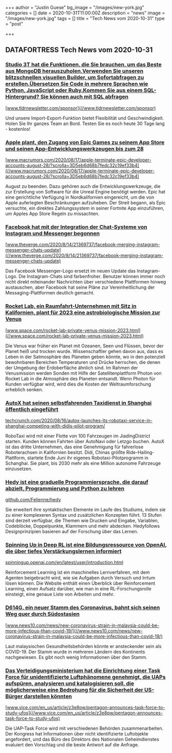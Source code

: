 +++
author = "Justin Guese"
bg_image = "/images/new-york.jpg"
categories = []
date = 2020-10-31T11:00:00Z
description = "news"
image = "/images/new-york.jpg"
tags = []
title = "Tech News vom 2020-10-31"
type = "post"

+++

        
## DATAFORTRESS Tech News vom 2020-10-31



### [Studio 3T hat die Funktionen, die Sie brauchen, um das Beste aus MongoDB herauszuholen.Verwenden Sie unseren blitzschnellen visuellen Builder, um Sofortabfragen zu erstellen.Übersetzen Sie Code in mehrere Sprachen wie Python, JavaScript oder Ruby.Kommen Sie aus einem SQL-Hintergrund? Sie können auch mit SQL abfragen](//www.tldrnewsletter.com/sponsor)


[www.tldrnewsletter.com/sponsor](//www.tldrnewsletter.com/sponsor)


Und unsere Import-Export-Funktion bietet Flexibilität und Geschwindigkeit. Holen Sie Ihr ganzes Team an Bord. Testen Sie es noch heute 30 Tage lang - kostenlos!


### [Apple plant, den Zugang von Epic Games zu seinem App Store und seinen App-Entwicklungswerkzeugen bis zum 28](//www.macrumors.com/2020/08/17/apple-terminate-epic-developer-accounts-august-28/?scrolla=3D5eb6d68b7fedc32c19ef33b4)


[www.macrumors.com/2020/08/17/apple-terminate-epic-developer-accounts-august-28/?scrolla=3D5eb6d68b7fedc32c19ef33b4](//www.macrumors.com/2020/08/17/apple-terminate-epic-developer-accounts-august-28/?scrolla=3D5eb6d68b7fedc32c19ef33b4)


August zu beenden. Dazu gehören auch die Entwicklungswerkzeuge, die zur Erstellung von Software für die Unreal Engine benötigt werden. Epic hat eine gerichtliche Verfügung in Nordkalifornien eingereicht, um die von Apple auferlegten Beschränkungen aufzuheben. Der Streit begann, als Epic versuchte, ein direktes Zahlungssystem in seiner Fortnite App einzuführen, um Apples App Store Regeln zu missachten.


### [Facebook hat mit der Integration der Chat-Systeme von Instagram und Messenger begonnen](//www.theverge.com/2020/8/14/21369737/facebook-merging-instagram-messenger-chats-update)


[www.theverge.com/2020/8/14/21369737/facebook-merging-instagram-messenger-chats-update](//www.theverge.com/2020/8/14/21369737/facebook-merging-instagram-messenger-chats-update)


Das Facebook Messenger-Logo ersetzt im neuen Update das Instagram-Logo. Die Instagram-Chats sind farbenfroher. Benutzer können immer noch nicht direkt miteinander Nachrichten über verschiedene Plattformen hinweg austauschen, aber Facebook hat seine Pläne zur Vereinheitlichung der Messaging-Plattformen deutlich gemacht.


### [Rocket Lab, ein Raumfahrt-Unternehmen mit Sitz in Kalifornien, plant für 2023 eine astrobiologische Mission zur Venus](//www.space.com/rocket-lab-private-venus-mission-2023.html)


[www.space.com/rocket-lab-private-venus-mission-2023.html](//www.space.com/rocket-lab-private-venus-mission-2023.html)


Die Venus war früher ein Planet mit Ozeanen, Seen und Flüssen, bevor der Planet heiß und trocken wurde. Wissenschaftler gehen davon aus, dass es Leben in der Satmosphäre des Planeten geben könnte, wo in den potenziell bewohnbaren Bereichen Temperaturen und Drücke herrschen, die denen der Umgebung der Erdoberfläche ähnlich sind. Im Rahmen der Venusmission werden Sonden mit Hilfe der Satellitenplattform Photon von Rocket Lab in die Atmosphäre des Planeten entsandt. Wenn Photon für Kunden verfügbar wird, wird dies die Kosten der Weltraumforschung erheblich senken.


### [AutoX hat seinen selbstfahrenden Taxidienst in Shanghai öffentlich eingeführt](//techcrunch.com/2020/08/16/autox-launches-its-robotaxi-service-in-shanghai-competing-with-didis-pilot-program/)


[techcrunch.com/2020/08/16/autox-launches-its-robotaxi-service-in-shanghai-competing-with-didis-pilot-program/](//techcrunch.com/2020/08/16/autox-launches-its-robotaxi-service-in-shanghai-competing-with-didis-pilot-program/)


RoboTaxi wird mit einer Flotte von 100 Fahrzeugen im JiadingDistrict starten. Kunden können Fahrten über AutoNavi oder Letzgo buchen. AutoX ist das dritte Unternehmen, das eine Genehmigung für fahrerlose Roboterachsen in Kalifornien besitzt. Didi, Chinas größte Ride-Hailing-Plattform, startete Ende Juni ihr eigenes Robotaxi-Pilotprogramm in Schanghai. Sie plant, bis 2030 mehr als eine Million autonome Fahrzeuge einzusetzen.


### [Hedy ist eine graduelle Programmiersprache, die darauf abzielt, Programmierung und Python zu lehren](//github.com/Felienne/hedy)


[github.com/Felienne/hedy](//github.com/Felienne/hedy)


Sie erweitert ihre syntaktischen Elemente im Laufe des Studiums, indem sie zu einer komplexeren Syntax und zusätzlichen Konzepten führt. 13 Stufen sind derzeit verfügbar, die Themen wie Drucken und Eingabe, Variablen, Codeblöcke, Doppelpunkte, Klammern und mehr abdecken. Hedyfollows Designprinzipien basieren auf der Forschung über das Lernen.


### [Spinning Up in Deep RL ist eine Bildungsressource von OpenAI, die über tiefes Verstärkungslernen informiert](//spinningup.openai.com/en/latest/user/introduction.html)


[spinningup.openai.com/en/latest/user/introduction.html](//spinningup.openai.com/en/latest/user/introduction.html)


Reinforcement Learning ist ein maschinelles Lernverfahren, mit dem Agenten beigebracht wird, wie sie Aufgaben durch Versuch und Irrtum lösen können. Die Website enthält einen Überblick über Reinforcement Learning, einen Aufsatz darüber, wie man in eine RL-Forschungsrolle einsteigt, eine genaue Liste von Arbeiten und mehr.


### [D614G, ein neuer Stamm des Coronavirus, bahnt sich seinen Weg quer durch Südostasien](//www.news10.com/news/new-coronavirus-strain-in-malaysia-could-be-more-infectious-than-covid-19/)


[www.news10.com/news/new-coronavirus-strain-in-malaysia-could-be-more-infectious-than-covid-19/](//www.news10.com/news/new-coronavirus-strain-in-malaysia-could-be-more-infectious-than-covid-19/)


Laut malaysischen Gesundheitsbehörden könnte er ansteckender sein als COVID-19. Der Stamm wurde in mehreren Ländern des Kontinents nachgewiesen. Es gibt noch wenig Informationen über den Stamm.


### [Das Verteidigungsministerium hat die Einrichtung einer Task Force für unidentifizierte Luftphänomene genehmigt, die UAPs aufspüren, analysieren und katalogisieren soll, die möglicherweise eine Bedrohung für die Sicherheit der US-Bürger darstellen könnten](//www.vice.com/en_us/article/z3e8pw/pentagon-announces-task-force-to-study-ufos)


[www.vice.com/en_us/article/z3e8pw/pentagon-announces-task-force-to-study-ufos](//www.vice.com/en_us/article/z3e8pw/pentagon-announces-task-force-to-study-ufos)


Die UAP-Task Force wird mit verschiedenen Behörden zusammenarbeiten. Der Kongress hat Informationen über nicht identifizierte Luftobjekte angefordert, und das Büro des Direktors des Nationalen Geheimdienstes evaluiert den Vorschlag und die beste Antwort auf die Anfrage.